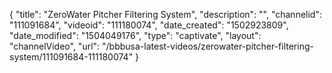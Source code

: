 {
    "title": "ZeroWater Pitcher Filtering System",
    "description": "",
    "channelid": "111091684",
    "videoid": "111180074",
    "date_created": "1502923809",
    "date_modified": "1504049176",
    "type": "captivate",
    "layout": "channelVideo",
    "url": "\/bbbusa-latest-videos\/zerowater-pitcher-filtering-system\/111091684-111180074"
}